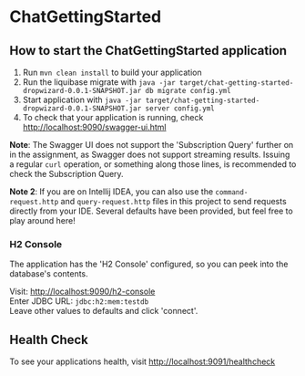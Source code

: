 # ChatGettingStarted

How to start the ChatGettingStarted application
---

1. Run `mvn clean install` to build your application
1. Run the liquibase migrate with `java -jar target/chat-getting-started-dropwizard-0.0.1-SNAPSHOT.jar db migrate config.yml`
1. Start application with `java -jar target/chat-getting-started-dropwizard-0.0.1-SNAPSHOT.jar server config.yml`
1. To check that your application is running, check [http://localhost:9090/swagger-ui.html](http://localhost:9090/swagger-ui.html)

<b>Note</b>: The Swagger UI does not support the 'Subscription Query' further on in the assignment,
 as Swagger does not support streaming results. 
Issuing a regular `curl` operation, or something along those lines, is recommended to check the Subscription Query.

<b>Note 2</b>: If you are on Intellij IDEA, you can also use the `command-request.http`
 and `query-request.http` files in this project to send requests directly from your IDE.
Several defaults have been provided, but feel free to play around here!

### H2 Console ###
The application has the 'H2 Console' configured, so you can peek into the database's contents.

Visit: [http://localhost:9090/h2-console](http://localhost:9090/h2-console)  
Enter JDBC URL: `jdbc:h2:mem:testdb`  
Leave other values to defaults and click 'connect'.

Health Check
---

To see your applications health, visit [http://localhost:9091/healthcheck](http://localhost:9091/healthcheck)

